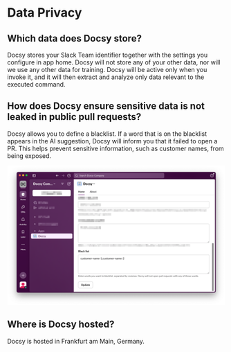 # Data Privacy

## Which data does Docsy store?
Docsy stores your Slack Team identifier together with the settings you configure in app home. Docsy will not store any of your other data, nor will we use any other data for training. Docsy will be active only when you invoke it, and it will then extract and analyze only data relevant to the executed command.

## How does Docsy ensure sensitive data is not leaked in public pull requests?
Docsy allows you to define a blacklist. If a word that is on the blacklist appears in the AI suggestion, Docsy will inform you that it failed to open a PR. This helps prevent sensitive information, such as customer names, from being exposed. 

![Blacklist Settings](assets/sensitive-data-_0_docsy-setting-blacklist.png)

## Where is Docsy hosted?
Docsy is hosted in Frankfurt am Main, Germany.

